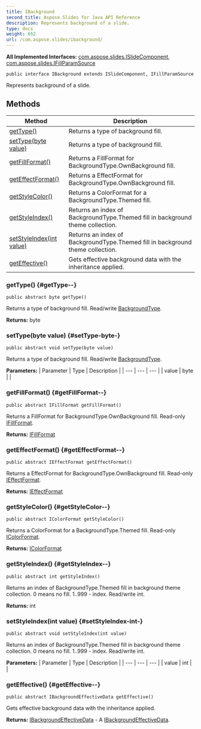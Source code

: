 ```yaml
---
title: IBackground
second_title: Aspose.Slides for Java API Reference
description: Represents background of a slide.
type: docs
weight: 652
url: /com.aspose.slides/ibackground/
---
```

**All Implemented Interfaces:**
[com.aspose.slides.ISlideComponent](../../com.aspose.slides/islidecomponent), [com.aspose.slides.IFillParamSource](../../com.aspose.slides/ifillparamsource)
```
public interface IBackground extends ISlideComponent, IFillParamSource
```

Represents background of a slide.
## Methods

| Method | Description |
| --- | --- |
| [getType()](#getType--) | Returns a type of background fill. |
| [setType(byte value)](#setType-byte-) | Returns a type of background fill. |
| [getFillFormat()](#getFillFormat--) | Returns a FillFormat for BackgroundType.OwnBackground fill. |
| [getEffectFormat()](#getEffectFormat--) | Returns a EffectFormat for BackgroundType.OwnBackground fill. |
| [getStyleColor()](#getStyleColor--) | Returns a ColorFormat for a BackgroundType.Themed fill. |
| [getStyleIndex()](#getStyleIndex--) | Returns an index of BackgroundType.Themed fill in background theme collection. |
| [setStyleIndex(int value)](#setStyleIndex-int-) | Returns an index of BackgroundType.Themed fill in background theme collection. |
| [getEffective()](#getEffective--) | Gets effective background data with the inheritance applied. |
### getType() {#getType--}
```
public abstract byte getType()
```


Returns a type of background fill. Read/write [BackgroundType](../../com.aspose.slides/backgroundtype).

**Returns:**
byte
### setType(byte value) {#setType-byte-}
```
public abstract void setType(byte value)
```


Returns a type of background fill. Read/write [BackgroundType](../../com.aspose.slides/backgroundtype).

**Parameters:**
| Parameter | Type | Description |
| --- | --- | --- |
| value | byte |  |

### getFillFormat() {#getFillFormat--}
```
public abstract IFillFormat getFillFormat()
```


Returns a FillFormat for BackgroundType.OwnBackground fill. Read-only [IFillFormat](../../com.aspose.slides/ifillformat).

**Returns:**
[IFillFormat](../../com.aspose.slides/ifillformat)
### getEffectFormat() {#getEffectFormat--}
```
public abstract IEffectFormat getEffectFormat()
```


Returns a EffectFormat for BackgroundType.OwnBackground fill. Read-only [IEffectFormat](../../com.aspose.slides/ieffectformat).

**Returns:**
[IEffectFormat](../../com.aspose.slides/ieffectformat)
### getStyleColor() {#getStyleColor--}
```
public abstract IColorFormat getStyleColor()
```


Returns a ColorFormat for a BackgroundType.Themed fill. Read-only [IColorFormat](../../com.aspose.slides/icolorformat).

**Returns:**
[IColorFormat](../../com.aspose.slides/icolorformat)
### getStyleIndex() {#getStyleIndex--}
```
public abstract int getStyleIndex()
```


Returns an index of BackgroundType.Themed fill in background theme collection. 0 means no fill. 1..999 - index. Read/write int.

**Returns:**
int
### setStyleIndex(int value) {#setStyleIndex-int-}
```
public abstract void setStyleIndex(int value)
```


Returns an index of BackgroundType.Themed fill in background theme collection. 0 means no fill. 1..999 - index. Read/write int.

**Parameters:**
| Parameter | Type | Description |
| --- | --- | --- |
| value | int |  |

### getEffective() {#getEffective--}
```
public abstract IBackgroundEffectiveData getEffective()
```


Gets effective background data with the inheritance applied.

**Returns:**
[IBackgroundEffectiveData](../../com.aspose.slides/ibackgroundeffectivedata) - A [IBackgroundEffectiveData](../../com.aspose.slides/ibackgroundeffectivedata).
